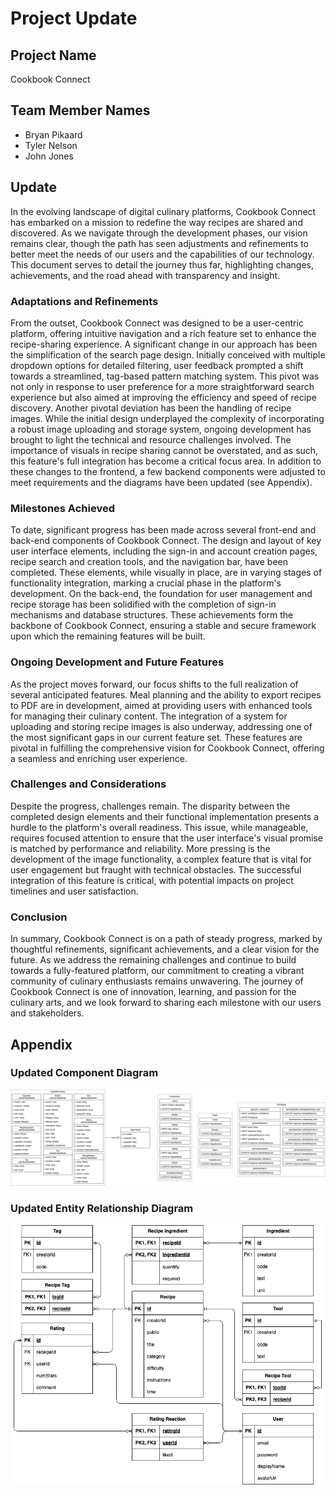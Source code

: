 # Project Update

## Project Name

Cookbook Connect

## Team Member Names

- Bryan Pikaard
- Tyler Nelson
- John Jones

## Update

In the evolving landscape of digital culinary platforms, Cookbook Connect has embarked on a mission to redefine the way recipes are shared and discovered. As we navigate through the development phases, our vision remains clear, though the path has seen adjustments and refinements to better meet the needs of our users and the capabilities of our technology. This document serves to detail the journey thus far, highlighting changes, achievements, and the road ahead with transparency and insight.

### Adaptations and Refinements

From the outset, Cookbook Connect was designed to be a user-centric platform, offering intuitive navigation and a rich feature set to enhance the recipe-sharing experience. A significant change in our approach has been the simplification of the search page design. Initially conceived with multiple dropdown options for detailed filtering, user feedback prompted a shift towards a streamlined, tag-based pattern matching system. This pivot was not only in response to user preference for a more straightforward search experience but also aimed at improving the efficiency and speed of recipe discovery. Another pivotal deviation has been the handling of recipe images. While the initial design underplayed the complexity of incorporating a robust image uploading and storage system, ongoing development has brought to light the technical and resource challenges involved. The importance of visuals in recipe sharing cannot be overstated, and as such, this feature's full integration has become a critical focus area. In addition to these changes to the frontend, a few backend components were adjusted to meet requirements and the diagrams have been updated (see Appendix).

### Milestones Achieved

To date, significant progress has been made across several front-end and back-end components of Cookbook Connect. The design and layout of key user interface elements, including the sign-in and account creation pages, recipe search and creation tools, and the navigation bar, have been completed. These elements, while visually in place, are in varying stages of functionality integration, marking a crucial phase in the platform's development. On the back-end, the foundation for user management and recipe storage has been solidified with the completion of sign-in mechanisms and database structures. These achievements form the backbone of Cookbook Connect, ensuring a stable and secure framework upon which the remaining features will be built.

### Ongoing Development and Future Features

As the project moves forward, our focus shifts to the full realization of several anticipated features. Meal planning and the ability to export recipes to PDF are in development, aimed at providing users with enhanced tools for managing their culinary content. The integration of a system for uploading and storing recipe images is also underway, addressing one of the most significant gaps in our current feature set. These features are pivotal in fulfilling the comprehensive vision for Cookbook Connect, offering a seamless and enriching user experience.

### Challenges and Considerations

Despite the progress, challenges remain. The disparity between the completed design elements and their functional implementation presents a hurdle to the platform's overall readiness. This issue, while manageable, requires focused attention to ensure that the user interface's visual promise is matched by performance and reliability. More pressing is the development of the image functionality, a complex feature that is vital for user engagement but fraught with technical obstacles. The successful integration of this feature is critical, with potential impacts on project timelines and user satisfaction.

### Conclusion

In summary, Cookbook Connect is on a path of steady progress, marked by thoughtful refinements, significant achievements, and a clear vision for the future. As we address the remaining challenges and continue to build towards a fully-featured platform, our commitment to creating a vibrant community of culinary enthusiasts remains unwavering. The journey of Cookbook Connect is one of innovation, learning, and passion for the culinary arts, and we look forward to sharing each milestone with our users and stakeholders.

## Appendix

### Updated Component Diagram

![Update Component Diagram](/documents/05-updated-component-diagram.drawio.png)

### Updated Entity Relationship Diagram

![Entity Relationship Diagram](/documents/05-updated-design-erd.drawio.png)